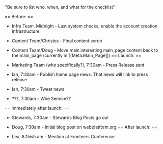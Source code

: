 ''Be sure to list who, when, and what for the checklist''

== Before: ==
* Infra Team, Midnight - Last system checks, enable the account creation infrastructure
* Content Team/Christos - Final content scrub
* Content Team/Doug - Move main interesting main_page content back to the main_page (currently in [[Meta:Main_Page]])
== Launch: ==

* Marketing Team (who specifically?), 7:30am - Press Release sent
* Ian, 7:30am - Publish home page news. That news will link to press release
* Ian, 7:30am - Tweet news
* ???, 7:30am - Wire Service??

== Immediately after launch: == 

* Stewards, 7:30am - Stewards Blog Posts go out
* Doug, 7:30am - Initial blog post on webplatform.org
== After launch: ==

* Lea, 8:15ish am - Mention at Fronteers Conference